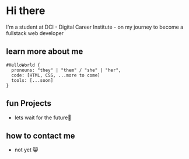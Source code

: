 # Hi there

I'm a student at DCI - Digital Career Institute - on my journey to become a fullstack web developer

## learn more about me

```
#HelloWorld {
  pronouns: "they" | "them" / "she" | "her",
  code: [HTML, CSS, ...more to come]
  tools: [...soon]
}
```

## fun Projects
- lets wait for the future🔮

## how to contact me
- not yet 😸

